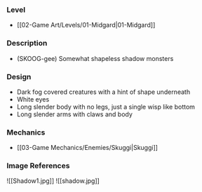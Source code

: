 ### Level
- [[02-Game Art/Levels/01-Midgard|01-Midgard]]
### Description
- (SKOOG-gee)  Somewhat shapeless shadow monsters
### Design
- Dark fog covered creatures with a hint of shape underneath
- White eyes
- Long slender body with no legs, just a single wisp like bottom
- Long slender arms with claws and body
### Mechanics
- [[03-Game Mechanics/Enemies/Skuggi|Skuggi]]
### Image References
![[Shadow1.jpg]]
![[shadow.jpg]]